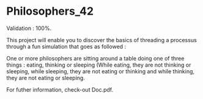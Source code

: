 # Philosophers_42

Validation : 100%.

This project will enable you to discover the basics of threading a processus through a fun simulation that goes as followed :

One or more philosophers are sitting around a table doing one of three things : eating, thinking or sleeping (While eating, they are not thinking or sleeping, while sleeping, they are not eating or thinking and while thinking, they are not eating or sleeping.

For futher information, check-out Doc.pdf.
